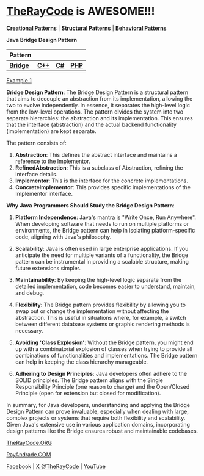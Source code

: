 # [TheRayCode](../../../README.md) is AWESOME!!!

**[Creational Patterns](../../Creational/README.md)** | **[Structural Patterns](..//README.md)** | **[Behavioral Patterns](../../Behavioral/README.md)**

**Java Bridge Design Pattern**

|Pattern|   |   |   |
|---|---|---|---|
| [**Bridge**](Bridge/README.md) | [**C++**](../../../CPP/Structural/Bridge/README.md) | [**C#**](../../../CPP/Structural/Bridge/README.md) | [**PHP**](../../../Java/Structural/Bridge/README.md) | 

[Example 1](./BE1/README.md)  

**Bridge Design Pattern**:
The Bridge Design Pattern is a structural pattern that aims to decouple an abstraction from its implementation, allowing the two to evolve independently. In essence, it separates the high-level logic from the low-level operations. The pattern divides the system into two separate hierarchies: the abstraction and its implementation. This ensures that the interface (abstraction) and the actual backend functionality (implementation) are kept separate.

The pattern consists of:
1. **Abstraction**: This defines the abstract interface and maintains a reference to the Implementor.
2. **RefinedAbstraction**: This is a subclass of Abstraction, refining the interface details.
3. **Implementor**: This is the interface for the concrete implementations.
4. **ConcreteImplementor**: This provides specific implementations of the Implementor interface.

**Why Java Programmers Should Study the Bridge Design Pattern**:
1. **Platform Independence**: Java's mantra is "Write Once, Run Anywhere". When developing software that needs to run on multiple platforms or environments, the Bridge pattern can help in isolating platform-specific code, aligning with Java's philosophy.

2. **Scalability**: Java is often used in large enterprise applications. If you anticipate the need for multiple variants of a functionality, the Bridge pattern can be instrumental in providing a scalable structure, making future extensions simpler.

3. **Maintainability**: By keeping the high-level logic separate from the detailed implementation, code becomes easier to understand, maintain, and debug.

4. **Flexibility**: The Bridge pattern provides flexibility by allowing you to swap out or change the implementation without affecting the abstraction. This is useful in situations where, for example, a switch between different database systems or graphic rendering methods is necessary.

5. **Avoiding 'Class Explosion'**: Without the Bridge pattern, you might end up with a combinatorial explosion of classes when trying to provide all combinations of functionalities and implementations. The Bridge pattern can help in keeping the class hierarchy manageable.

6. **Adhering to Design Principles**: Java developers often adhere to the SOLID principles. The Bridge pattern aligns with the Single Responsibility Principle (one reason to change) and the Open/Closed Principle (open for extension but closed for modification).

In summary, for Java developers, understanding and applying the Bridge Design Pattern can prove invaluable, especially when dealing with large, complex projects or systems that require both flexibility and scalability. Given Java's extensive use in various application domains, incorporating design patterns like the Bridge ensures robust and maintainable codebases.


[TheRayCode.ORG](https://www.TheRayCode.org)

[RayAndrade.COM](https://www.RayAndrade.com)

[Facebook](https://www.facebook.com/TheRayCode/) | [X @TheRayCode](https://www.x.com/TheRayCode/) | [YouTube](https://www.youtube.com/AndradeRay/)

